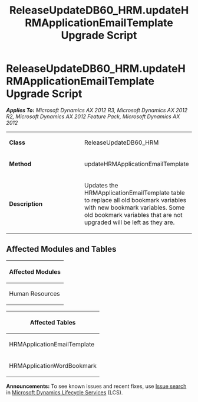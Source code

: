 ﻿---
title: ReleaseUpdateDB60_HRM.updateHRMApplicationEmailTemplate Upgrade Script
TOCTitle: ReleaseUpdateDB60_HRM.updateHRMApplicationEmailTemplate Upgrade Script
ms:assetid: af4272e6-8971-db14-f8ed-5c33b3fb6a36
ms:mtpsurl: https://msdn.microsoft.com/en-us/library/JJ686575(v=AX.60)
ms:contentKeyID: 49710529
ms.date: 05/18/2015
mtps_version: v=AX.60
---

# ReleaseUpdateDB60\_HRM.updateHRMApplicationEmailTemplate Upgrade Script 


_**Applies To:** Microsoft Dynamics AX 2012 R3, Microsoft Dynamics AX 2012 R2, Microsoft Dynamics AX 2012 Feature Pack, Microsoft Dynamics AX 2012_

<table>
<colgroup>
<col style="width: 50%" />
<col style="width: 50%" />
</colgroup>
<tbody>
<tr class="odd">
<td><p><strong>Class</strong></p></td>
<td><p>ReleaseUpdateDB60_HRM</p></td>
</tr>
<tr class="even">
<td><p><strong>Method</strong></p></td>
<td><p>updateHRMApplicationEmailTemplate</p></td>
</tr>
<tr class="odd">
<td><p><strong>Description</strong></p></td>
<td><p>Updates the HRMApplicationEmailTemplate table to replace all old bookmark variables with new bookmark variables. Some old bookmark variables that are not upgraded will be left as they are.</p></td>
</tr>
</tbody>
</table>


## Affected Modules and Tables

<table>
<colgroup>
<col style="width: 100%" />
</colgroup>
<thead>
<tr class="header">
<th><p>Affected Modules</p></th>
</tr>
</thead>
<tbody>
<tr class="odd">
<td><p>Human Resources</p></td>
</tr>
</tbody>
</table>


<table>
<colgroup>
<col style="width: 100%" />
</colgroup>
<thead>
<tr class="header">
<th><p>Affected Tables</p></th>
</tr>
</thead>
<tbody>
<tr class="odd">
<td><p>HRMApplicationEmailTemplate</p></td>
</tr>
<tr class="even">
<td><p>HRMApplicationWordBookmark</p></td>
</tr>
</tbody>
</table>

  
**Announcements:** To see known issues and recent fixes, use [Issue search](http://go.microsoft.com/fwlink/?linkid=389258) in [Microsoft Dynamics Lifecycle Services](http://go.microsoft.com/fwlink/?linkid=306505) (LCS).

